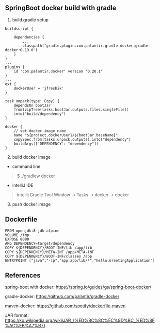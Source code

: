 ## SpringBoot docker build with gradle

1. build.gradle setup
```
buildscript {
    ...
    dependencies {
        ... 
        classpath('gradle.plugin.com.palantir.gradle.docker:gradle-docker:0.13.0')
    }
}
...
plugins {
    id 'com.palantir.docker' version '0.20.1'
}
...
ext {
    dockerUser = 'jfreshik'
}

task unpack(type: Copy) {
    dependsOn bootJar
    from(zipTree(tasks.bootJar.outputs.files.singleFile))
    into("build/dependency")
}

docker {
    // set docker image name
    name "${project.dockerUser}/${bootJar.baseName}"
    copySpec.from(tasks.unpack.outputs).into("dependency")
    buildArgs(['DEPENDENCY': "dependency"])
}

```

2. build docker image
 * command line

> $ ./gradlew docker



 * IntelliJ IDE

> intellij Gradle Tool Window -> Tasks -> docker -> docker 

3. push docker image


## Dockerfile
```
FROM openjdk:8-jdk-alpine
VOLUME /tmp
EXPOSE 8080
ARG DEPENDENCY=target/dependency
COPY ${DEPENDENCY}/BOOT-INF/lib /app/lib
COPY ${DEPENDENCY}/META-INF /app/META-INF
COPY ${DEPENDENCY}/BOOT-INF/classes /app
ENTRYPOINT ["java","-cp","app:app/lib/*","hello.GreetingApplication"]
```

## References
spring-boot with docker:
https://spring.io/guides/gs/spring-boot-docker/

gradle-docker: https://github.com/palantir/gradle-docker

maven-docker: https://github.com/spotify/dockerfile-maven

JAR format: https://ko.wikipedia.org/wiki/JAR_(%ED%8C%8C%EC%9D%BC_%ED%8F%AC%EB%A7%B7)
